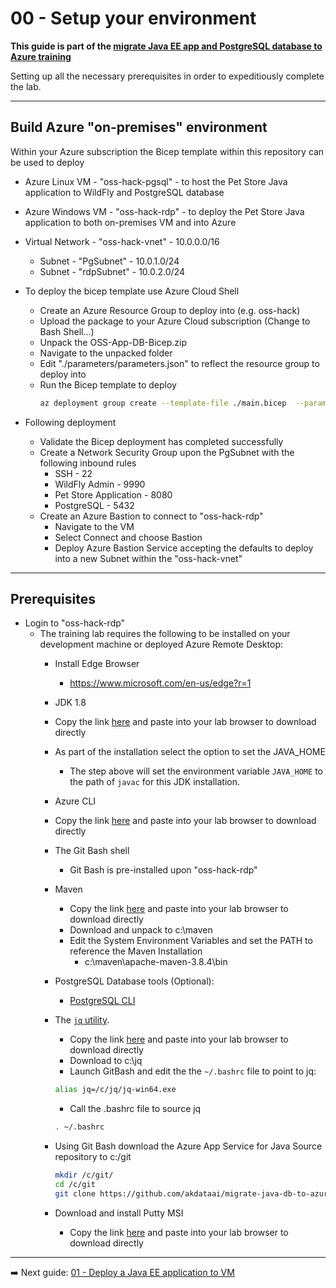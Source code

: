 # 00 - Setup your environment

__This guide is part of the [migrate Java EE app and PostgreSQL database to Azure training](../README.md)__

Setting up all the necessary prerequisites in order to expeditiously complete the lab.

---
## Build Azure "on-premises" environment

Within your Azure subscription the Bicep template within this repository can be used to deploy
* Azure Linux VM - "oss-hack-pgsql" - to host the Pet Store Java application to WildFly and PostgreSQL database
* Azure Windows VM - "oss-hack-rdp" - to deploy the Pet Store Java application to both on-premises VM and into Azure
* Virtual Network - "oss-hack-vnet" - 10.0.0.0/16
  * Subnet - "PgSubnet" - 10.0.1.0/24
  * Subnet - "rdpSubnet" - 10.0.2.0/24

* To deploy the bicep template use Azure Cloud Shell 
    * Create an Azure Resource Group to deploy into (e.g. oss-hack)
    * Upload the package to your Azure Cloud subscription (Change to Bash Shell...)
    * Unpack the OSS-App-DB-Bicep.zip
    * Navigate to the unpacked folder
    * Edit "./parameters/parameters.json" to reflect the resource group to deploy into
    * Run the Bicep template to deploy
        ```bash
        az deployment group create --template-file ./main.bicep  --parameters ./parameters/parameters.json -g "oss-hack"
        ```

* Following deployment
    * Validate the Bicep deployment has completed successfully
    * Create a Network Security Group upon the PgSubnet with the following inbound rules
      * SSH - 22
      * WildFly Admin - 9990
      * Pet Store Application - 8080
      * PostgreSQL - 5432
    * Create an Azure Bastion to connect to "oss-hack-rdp"
      * Navigate to the VM
      * Select Connect and choose Bastion
      * Deploy Azure Bastion Service accepting the defaults to deploy into a new Subnet within the "oss-hack-vnet"

---
## Prerequisites

* Login to "oss-hack-rdp" 
  * The training lab requires the following to be installed on your development machine or deployed Azure Remote Desktop:
    * Install Edge Browser
      * https://www.microsoft.com/en-us/edge?r=1
  
    * JDK 1.8
    *  Copy the link [here](https://cdn.azul.com/zulu/bin/zulu8.58.0.13-ca-jdk8.0.312-win_x64.msi) and paste into your lab browser to download directly
      * As part of the installation select the option to set the JAVA_HOME
        * The step above will set the environment variable `JAVA_HOME` to the path of `javac` for this JDK installation.
  
    * Azure CLI
    * Copy the link [here](https://aka.ms/installazurecliwindows) and paste into your lab browser to download directly 
   
    * The Git Bash shell
      * Git Bash is pre-installed upon "oss-hack-rdp"
    
    * Maven
      * Copy the link [here](https://dlcdn.apache.org/maven/maven-3/3.8.4/binaries/apache-maven-3.8.4-bin.zip) and paste into your lab browser to download directly 
      * Download and unpack to c:\maven
      * Edit the System Environment Variables and set the PATH to reference the Maven Installation
        * c:\maven\apache-maven-3.8.4\bin
    
    * PostgreSQL Database tools (Optional):
      * [PostgreSQL CLI](https://www.postgresql.org/docs/current/app-psql.html)
    
    * The [`jq` utility](https://stedolan.github.io/jq/download/). 
        * Copy the link [here](https://github.com/stedolan/jq/releases/download/jq-1.6/jq-win64.exe) and paste into your lab browser to download directly 
        * Download to c:\jq
      * Launch GitBash and edit the the `~/.bashrc` file to point to jq: 
       ```bash
      alias jq=/c/jq/jq-win64.exe
      ```
      * Call the .bashrc file to source jq
      ```bash
      . ~/.bashrc
      ```
      
    * Using Git Bash download the Azure App Service for Java Source repository to c:/git
      ```bash
      mkdir /c/git/
      cd /c/git
      git clone https://github.com/akdataai/migrate-java-db-to-azure.git
      ````
    
    * Download and install Putty MSI
      * Copy the link [here](https://the.earth.li/~sgtatham/putty/latest/w64/putty-64bit-0.76-installer.msi) and paste into your lab browser to download directly 

---

➡️ Next guide: [01 - Deploy a Java EE application to VM](../step-01-deploy-java-ee-app-to-VM/README.md)
